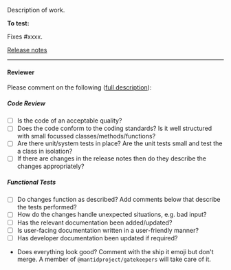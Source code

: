 Description of work.

**To test:**

<!-- Instructions for testing. -->

Fixes #xxxx.

[Release notes](/docs/source/release/)
<!-- Replace with a link above to the updated file or state "Does not need to be in the release notes." -->

---

#### Reviewer ####

Please comment on the following ([full description](http://www.mantidproject.org/Individual_Ticket_Testing)):

##### Code Review #####

- [ ] Is the code of an acceptable quality?
- [ ] Does the code conform to the coding standards? Is it well structured with small focussed classes/methods/functions?
- [ ] Are there unit/system tests in place? Are the unit tests small and test the a class in isolation?
- [ ] If there are changes in the release notes then do they describe the changes appropriately?

##### Functional Tests #####

- [ ] Do changes function as described? Add comments below that describe the tests performed?
- [ ] How do the changes handle unexpected situations, e.g. bad input?
- [ ] Has the relevant documentation been added/updated?
- [ ] Is user-facing documentation written in a user-friendly manner?
- [ ] Has developer documentation been updated if required?

- Does everything look good? Comment with the ship it emoji but don't merge. A member of `@mantidproject/gatekeepers` will take care of it.
